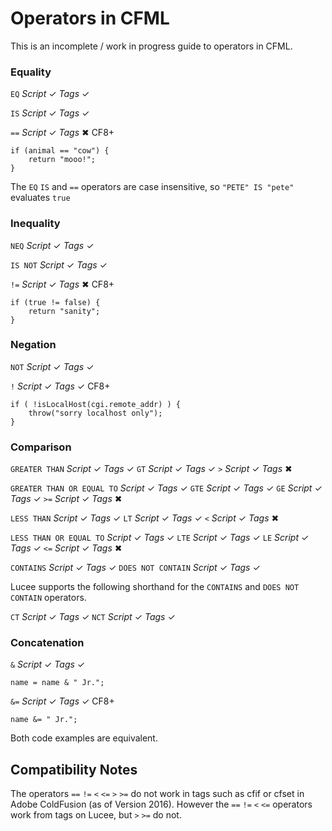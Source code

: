 # Operators in CFML

This is an incomplete / work in progress guide to operators in CFML.

### Equality

`EQ` _Script_ ✓ _Tags_ ✓

`IS` _Script_ ✓ _Tags_ ✓

`==` _Script_ ✓ _Tags_ ✖ CF8+

    if (animal == "cow") {
        return "mooo!";
    }

The `EQ` `IS` and `==` operators are case insensitive, so `"PETE" IS "pete"` evaluates `true`

### Inequality

`NEQ` _Script_ ✓ _Tags_ ✓

`IS NOT` _Script_ ✓ _Tags_ ✓

`!=` _Script_ ✓ _Tags_ ✖ CF8+

    if (true != false) {
        return "sanity";
    }

### Negation

`NOT` _Script_ ✓ _Tags_ ✓

`!` _Script_ ✓ _Tags_ ✓ CF8+

    if ( !isLocalHost(cgi.remote_addr) ) {
        throw("sorry localhost only");
    }

### Comparison

`GREATER THAN` _Script_ ✓ _Tags_ ✓
`GT` _Script_ ✓ _Tags_ ✓
`>` _Script_ ✓ _Tags_ ✖

`GREATER THAN OR EQUAL TO` _Script_ ✓ _Tags_ ✓
`GTE` _Script_ ✓ _Tags_ ✓
`GE` _Script_ ✓ _Tags_ ✓
`>=` _Script_ ✓ _Tags_ ✖

`LESS THAN` _Script_ ✓ _Tags_ ✓
`LT` _Script_ ✓ _Tags_ ✓
`<` _Script_ ✓ _Tags_ ✖

`LESS THAN OR EQUAL TO` _Script_ ✓ _Tags_ ✓
`LTE` _Script_ ✓ _Tags_ ✓
`LE` _Script_ ✓ _Tags_ ✓
`<=` _Script_ ✓ _Tags_ ✖

`CONTAINS` _Script_ ✓ _Tags_ ✓
`DOES NOT CONTAIN` _Script_ ✓ _Tags_ ✓

Lucee supports the following shorthand for the `CONTAINS` and `DOES NOT CONTAIN` operators.

`CT` _Script_ ✓ _Tags_ ✓
`NCT` _Script_ ✓ _Tags_ ✓

### Concatenation

`&` _Script_ ✓ _Tags_ ✓

    name = name & " Jr.";

`&=` _Script_ ✓ _Tags_ ✓ CF8+

    name &= " Jr.";

Both code examples are equivalent.

## Compatibility Notes

The operators `==` `!=` `<` `<=` `>` `>=` do not work in tags such as cfif or cfset in Adobe ColdFusion (as of Version 2016). However the `==` `!=` `<` `<=` operators work from tags on Lucee, but `>` `>=` do not.
